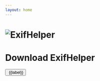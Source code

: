 ```yaml
---
layout: home
---
```



<script lang="ts" setup>
import { ref, onMounted } from 'vue';
import { withBase } from 'vitepress'
const platforms = [{
label: 'Windows',
icon: '/Windows.svg'
}, {
label: 'MacOS',
icon: '/MacOS.svg'
},{
label: 'Linux',
icon: '/Linux.svg'
},{
label: 'Android',
icon: '/Android.svg'
},{
label: 'iOS',
icon: '/iOS.svg'
}];

const currentPlatform = ref('Unknown');

onMounted(() => {
currentPlatform.value = sessionStorage.getItem('platform') || getCurrentPlatform();

function getCurrentPlatform(): String {
  const userAgent = navigator.userAgent;
  if (/Windows/i.test(userAgent)) {
    return 'Windows';
  } else if (/Macintosh/i.test(userAgent) || /MacIntel/i.test(userAgent)) {
    return 'macOS';
  } else if (/Linux/i.test(userAgent)) {
    return 'Linux';
  }

  if (/Android/i.test(userAgent)) {
    return 'Android';
  } else if (/iPhone|iPad|iPod|iOS/i.test(userAgent)) {
    return 'iOS';
  }

  return 'Unknown';
}
})

function changePlatform(platform: String) {
  currentPlatform.value = platform;
  sessionStorage.setItem('platform', platform);
}

</script>

<div class="download">
<h1>
<img src="/logo.svg" alt="ExifHelper">
</h1>
<h1>Download ExifHelper</h1>
<div class="download-buttons">
<button class="download-button" :class="{ 'active': currentPlatform === label }" v-for="{label,icon} in platforms" :key="label"
@click="changePlatform(label)">
<img class="icon" :src="withBase(icon)"/> {{label}}
</button>
</div>
<div class="download-area">
<template v-if="currentPlatform === 'Windows'">
 <h4>Windows Downloads</h4>
<div>
<h6>Binaries</h6>
<a class="download-link" target="_blank" download :href="withBase('/release/ExifHelper_windows_x64.exe')">⬇️ EXE</a>
<a class="download-link" target="_blank" download :href="withBase('/release/ExifHelper_windows_x64.msix')">⬇️ MSIX</a>
<a class="download-link" target="_blank" download :href="withBase('/release/ExifHelper_windows_x64.zip')">⬇️ ZIP</a>
</div>
<div>
<div>
<h6>Microsoft Store</h6>
<a class="download-link">
<img src="/microsoft-store.svg"/>
</a>
</div>
</div>
</template>
<template v-if="currentPlatform === 'MacOS'">
 <h4>MacOS Downloads</h4>
<div>
<h6>Binaries</h6>
<a class="download-link" target="_blank" download :href="withBase('/release/ExifHelper.dmg')">>⬇️ DMG</a>
</div>
<div>
<div>
<h6>Apple Store</h6>
<a class="download-link">
<img src="/apple-store.svg"/>
</a>
</div>
</div>
</template>
<template v-if="currentPlatform === 'Linux'">
 <h4>Linux Downloads</h4>
<div>
<h6>Binaries</h6>
<a class="download-link" target="_blank" download :href="withBase('/release/ExifHelper.tar.gz')">⬇️ TAR</a>
</div>
<div>
</div>
</template>
<template v-if="currentPlatform === 'Android'">
 <h4>Android Downloads</h4>
<div>
<h6>Binaries</h6>
<a class="download-link" target="_blank" download :href="withBase('/release/ExifHelper.apk')">⬇️ APK</a>
</div>
<div>
<h6>Google Play</h6>
<a class="download-link">
<img src="/google-play.svg"/>
</a>
</div>
<div>
</div>
</template>
<template v-if="currentPlatform === 'iOS'">
 <h4>iOS Downloads</h4>
<div>
<h6>Apple Store</h6>
<a class="download-link">
<img src="/apple-store.svg"/>
</a>
</div>
<div>
</div>
</template>
</div>
</div>
